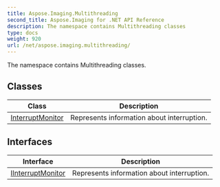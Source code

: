 ```yaml
---
title: Aspose.Imaging.Multithreading
second_title: Aspose.Imaging for .NET API Reference
description: The namespace contains Multithreading classes
type: docs
weight: 920
url: /net/aspose.imaging.multithreading/
---
```

The namespace contains Multithreading classes.

## Classes

| Class | Description |
| --- | --- |
| [InterruptMonitor](./interruptmonitor/) | Represents information about interruption. |
## Interfaces

| Interface | Description |
| --- | --- |
| [IInterruptMonitor](./iinterruptmonitor/) | Represents information about interruption. |


